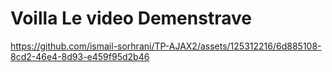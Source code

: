 # Voilla Le video Demenstrave
https://github.com/ismail-sorhrani/TP-AJAX2/assets/125312216/6d885108-8cd2-46e4-8d93-e459f95d2b46

